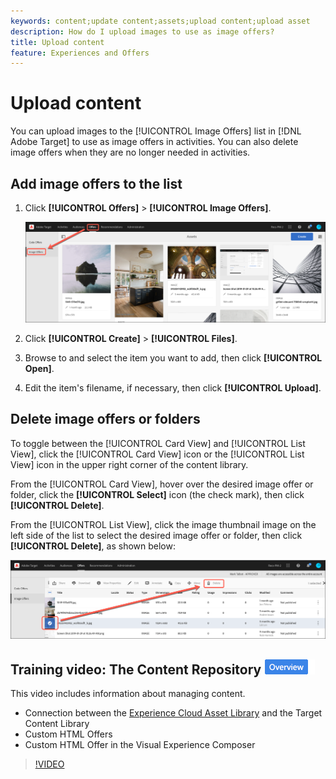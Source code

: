 ```yaml
---
keywords: content;update content;assets;upload content;upload asset
description: How do I upload images to use as image offers?
title: Upload content
feature: Experiences and Offers
---
```


# Upload content

You can upload images to the [!UICONTROL Image Offers] list in [!DNL Adobe Target] to use as image offers in activities. You can also delete image offers when they are no longer needed in activities.

## Add image offers to the list

1. Click **[!UICONTROL Offers]** > **[!UICONTROL Image Offers]**.

   ![Offers > Image Offers](/help/c-experiences/c-manage-content/assets/image-offers-tab.png)

1. Click **[!UICONTROL Create]** > **[!UICONTROL Files]**.
1. Browse to and select the item you want to add, then click **[!UICONTROL Open]**.
1. Edit the item's filename, if necessary, then click **[!UICONTROL Upload]**.

## Delete image offers or folders

To toggle between the [!UICONTROL Card View] and [!UICONTROL List View], click the [!UICONTROL Card View] icon or the [!UICONTROL List View] icon in the upper right corner of the content library.

From the [!UICONTROL Card View], hover over the desired image offer or folder, click the **[!UICONTROL Select]** icon (the check mark), then click **[!UICONTROL Delete]**.

From the [!UICONTROL List View], click the image thumbnail image on the left side of the list to select the desired image offer or folder, then click **[!UICONTROL Delete]**, as shown below:

![Delete selected item](/help/c-experiences/c-manage-content/assets/delete-image-offer.png)

## Training video: The Content Repository ![Overview badge](/help/assets/overview.png)

This video includes information about managing content. 

* Connection between the [Experience Cloud Asset Library](https://experienceleague.adobe.com/docs/core-services/interface/assets/creative-cloud.html) and the Target Content Library 
* Custom HTML Offers 
* Custom HTML Offer in the Visual Experience Composer 

>[!VIDEO](https://video.tv.adobe.com/v/17387)
